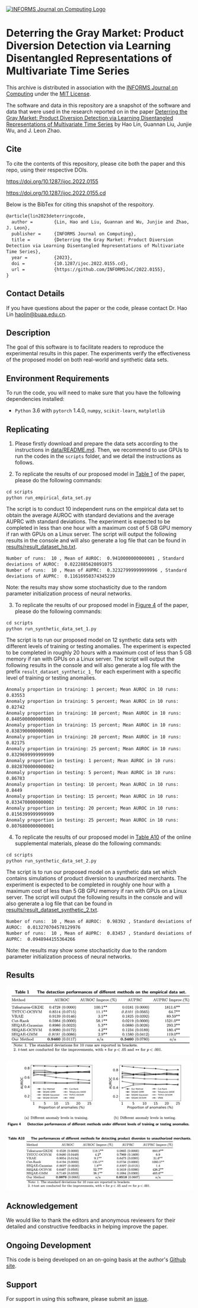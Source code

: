 [![INFORMS Journal on Computing Logo](https://INFORMSJoC.github.io/logos/INFORMS_Journal_on_Computing_Header.jpg)](https://pubsonline.informs.org/journal/ijoc)

# Deterring the Gray Market: Product Diversion Detection via Learning Disentangled Representations of Multivariate Time Series

This archive is distributed in association with the [INFORMS Journal on
Computing](https://pubsonline.informs.org/journal/ijoc) under the [MIT License](LICENSE).

The software and data in this repository are a snapshot of the software and data
that were used in the research reported on in the paper 
[Deterring the Gray Market: Product Diversion Detection via Learning Disentangled Representations of Multivariate Time Series](https://doi.org/10.1287/ijoc.2022.0155) by Hao Lin, Guannan Liu, Junjie Wu, and J. Leon Zhao.

## Cite

To cite the contents of this repository, please cite both the paper and this repo, using their respective DOIs.

https://doi.org/10.1287/ijoc.2022.0155

https://doi.org/10.1287/ijoc.2022.0155.cd

Below is the BibTex for citing this snapshot of the respoitory.

```
@article{lin2023deterringcode,
  author =        {Lin, Hao and Liu, Guannan and Wu, Junjie and Zhao, J. Leon},
  publisher =     {INFORMS Journal on Computing},
  title =         {Deterring the Gray Market: Product Diversion Detection via Learning Disentangled Representations of Multivariate Time Series},
  year =          {2023},
  doi =           {10.1287/ijoc.2022.0155.cd},
  url =           {https://github.com/INFORMSJoC/2022.0155},
}  
```

## Contact Details

If you have questions about the paper or the code, please contact Dr. Hao Lin [haolin@buaa.edu.cn](mailto:haolin@buaa.edu.cn).

## Description

The goal of this software is to facilitate readers to reproduce the experimental results in this paper. The experiments verify the effectiveness of the proposed model on both real-world and synthetic data sets.

## Environment Requirements

To run the code, you will need to make sure that you have the following dependencies installed:

* `Python` 3.6 with `pytorch` 1.4.0, `numpy`, `scikit-learn`, `matplotlib`

## Replicating

1. Please firstly download and prepare the data sets according to the instructions in [data/README.md](data/README.md). Then, we recommend to use GPUs to run the codes in the `scripts` folder, and we detail the instructions as follows.

2. To replicate the results of our proposed model in [Table 1](results/table1.png) of the paper, please do the following commands:
```
cd scripts
python run_empirical_data_set.py
```
The script is to conduct 10 independent runs on the empirical data set to obtain the average AUROC with standard deviations and the average AUPRC with standard deviations. The experiment is expected to be completed in less than one hour with a maximum cost of 5 GB GPU memory if ran with GPUs on a Linux server. The script will output the following results in the console and will also generate a log file that can be found in [results/result_dataset_hp.txt](results/result_dataset_hp.txt).
```
Number of runs:  10 , Mean of AUROC:  0.9410000000000001 , Standard deviations of AUROC:  0.0222885620891075
Number of runs:  10 , Mean of AUPRC:  0.32327999999999996 , Standard deviations of AUPRC:  0.11616950374345239
```
Note: the results may show some stochasticity due to the random parameter initialization process of neural networks.

3. To replicate the results of our proposed model in [Figure 4](results/figure4.png) of the paper, please do the following commands:
```
cd scripts
python run_synthetic_data_set_1.py
```
The script is to run our proposed model on 12 synthetic data sets with different levels of training or testing anomalies. The experiment is expected to be completed in roughly 20 hours with a maximum cost of less than 5 GB memory if ran with GPUs on a Linux server. The script will output the following results in the console and will also generate a log file with the prefix `result_dataset_synthetic_1_` for each experiment with a specific level of training or testing anomalies.
```
Anomaly proportion in training: 1 percent; Mean AUROC in 10 runs: 0.83553
Anomaly proportion in training: 5 percent; Mean AUROC in 10 runs: 0.82742
Anomaly proportion in training: 10 percent; Mean AUROC in 10 runs: 0.8405000000000001
Anomaly proportion in training: 15 percent; Mean AUROC in 10 runs: 0.8383900000000001
Anomaly proportion in training: 20 percent; Mean AUROC in 10 runs: 0.82175
Anomaly proportion in training: 25 percent; Mean AUROC in 10 runs: 0.8329699999999999
Anomaly proportion in testing: 1 percent; Mean AUROC in 10 runs: 0.8828700000000002
Anomaly proportion in testing: 5 percent; Mean AUROC in 10 runs: 0.86783
Anomaly proportion in testing: 10 percent; Mean AUROC in 10 runs: 0.8449
Anomaly proportion in testing: 15 percent; Mean AUROC in 10 runs: 0.8334700000000002
Anomaly proportion in testing: 20 percent; Mean AUROC in 10 runs: 0.8156399999999999
Anomaly proportion in testing: 25 percent; Mean AUROC in 10 runs: 0.8076800000000001
```

4. To replicate the results of our proposed model in [Table A10](results/tableA10.png) of the online supplemental materials, please do the following commands:
```
cd scripts
python run_synthetic_data_set_2.py
```
The script is to run our proposed model on a synthetic data set which contains simulations of product diversion to unauthorized merchants. The experiment is expected to be completed in roughly one hour with a maximum cost of less than 5 GB GPU memory if ran with GPUs on a Linux server. The script will output the following results in the console and will also generate a log file that can be found in [results/result_dataset_synthetic_2.txt](results/result_dataset_synthetic_2.txt).
```
Number of runs:  10 , Mean of AUROC:  0.98392 , Standard deviations of AUROC:  0.013270704578129976
Number of runs:  10 , Mean of AUPRC:  0.83457 , Standard deviations of AUPRC:  0.0948944155364266
```
Note: the results may show some stochasticity due to the random parameter initialization process of neural networks.

## Results

![image](results/table1.png)

![image](results/figure4.png)

![image](results/tableA10.png)

## Acknowledgement

We would like to thank the editors and anonymous reviewers for their detailed and constructive feedbacks in helping improve the paper.

## Ongoing Development

This code is being developed on an on-going basis at the author's
[Github site](https://github.com/linhaobuaa/IJOC.2022.0155).

## Support

For support in using this software, please submit an
[issue](https://github.com/linhaobuaa/IJOC.2022.0155/issues/new).
